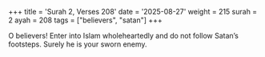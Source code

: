 +++
title = 'Surah 2, Verses 208'
date = '2025-08-27'
weight = 215
surah = 2
ayah = 208
tags = ["believers", "satan"]
+++

O believers! Enter into Islam wholeheartedly and do not follow Satan’s footsteps. Surely he is your sworn enemy.